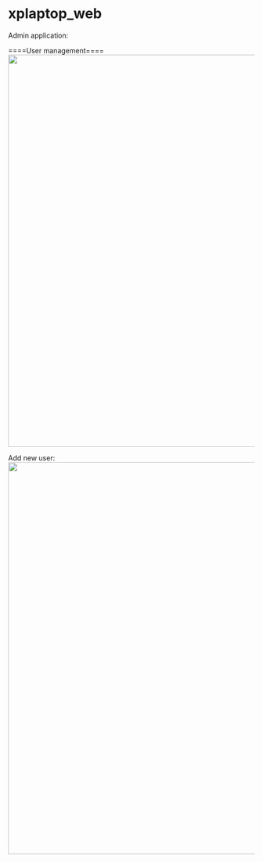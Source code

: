 # xplaptop_web

Admin application:

====User management====
  <img src="https://user-images.githubusercontent.com/37379686/204622746-56679321-8ae1-425c-a076-13362d6ed41c.png" width="800">
  
  Add new user:
  <img src="https://user-images.githubusercontent.com/37379686/204623580-c5849697-d6d2-4e5d-ac8b-5adab558cde6.png" width="800">
 

